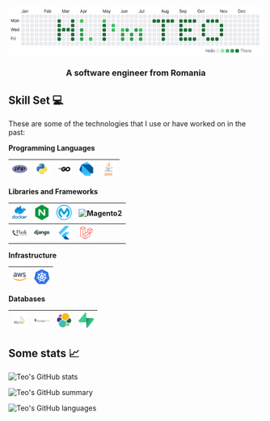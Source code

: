 
<a href="https://www.teodorpopa.ro"><img align="center" src="https://raw.githubusercontent.com/teodorpopa/teodorpopa/main/assets/teo.jpg"></a>

<h3 align="center">A software engineer from Romania</h3>

## Skill Set :computer:

These are some of the technologies that I use or have worked on in the past:

**Programming Languages**

<img title="PHP" alt="PHP" width="30px" src="https://raw.githubusercontent.com/teodorpopa/teodorpopa/main/assets/icons/php.png" />|<img title="Python" alt="Python" width="30px" src="https://raw.githubusercontent.com/teodorpopa/teodorpopa/main/assets/icons/python.png" />|<img title="Go" alt="Go" width="30px" src="https://raw.githubusercontent.com/teodorpopa/teodorpopa/main/assets/icons/go.png">| <img title="Dart" alt="Dart" width="30px" src="https://raw.githubusercontent.com/teodorpopa/teodorpopa/main/assets/icons/dart.png"> |<img title="Java" alt="Java" width="30px" src="https://raw.githubusercontent.com/teodorpopa/teodorpopa/main/assets/icons/java.png">
|--|--|--|--|--|

**Libraries and Frameworks**

<img title="Docker" alt="Docker" width="30px" src="https://raw.githubusercontent.com/teodorpopa/teodorpopa/main/assets/icons/docker.png">| <img title="Nginx" alt="Nginx" width="30px" src="https://raw.githubusercontent.com/teodorpopa/teodorpopa/main/assets/icons/nginx.png">    | <img title="Mulesoft" alt="Mulesoft" width="30px" src="https://raw.githubusercontent.com/teodorpopa/teodorpopa/main/assets/icons/mulesoft.png"> | <img title="Magento2" alt="Magento2" width="30px" src="https://raw.githubusercontent.com/teodorpopa/teodorpopa/main/assets/icons/magento.png"> |
|--|--|--|--|
<img title="Flask" alt="Flask" width="30px" src="https://raw.githubusercontent.com/teodorpopa/teodorpopa/main/assets/icons/flask.png">| <img title="Django" alt="Django" width="30px" src="https://raw.githubusercontent.com/teodorpopa/teodorpopa/main/assets/icons/django.png"> | <img title="Flutter" alt="Flutter" width="30px" src="https://raw.githubusercontent.com/teodorpopa/teodorpopa/main/assets/icons/flutter.png">   | <img title="Laravel" alt="Laravel" width="30px" src="https://raw.githubusercontent.com/teodorpopa/teodorpopa/main/assets/icons/laravel.png">                                                                                                                                                |         

**Infrastructure**

<img title="AWS" alt="AWS" width="30px" src="https://raw.githubusercontent.com/teodorpopa/teodorpopa/main/assets/icons/aws.png">| <img title="Kubernetes" alt="Kubernetes" width="30px" src="https://raw.githubusercontent.com/teodorpopa/teodorpopa/main/assets/icons/kubernetes.png"> |
|--|--|

**Databases**

<img title="SQL" alt="SQL" width="30px" src="https://raw.githubusercontent.com/teodorpopa/teodorpopa/main/assets/icons/mysql.png">|<img title="MongoDB" alt="MongoDB" width="30px" src="https://raw.githubusercontent.com/teodorpopa/teodorpopa/main/assets/icons/mongodb.png">|<img title="ElasticSearch" alt="ElasticSearch" width="30px" src="https://raw.githubusercontent.com/teodorpopa/teodorpopa/main/assets/icons/elasticsearch.png">|<img title="Supabase" alt="Supabase" width="30px" src="https://raw.githubusercontent.com/teodorpopa/teodorpopa/main/assets/icons/supabase.png">|
|--|--|--|--|


## Some stats :chart_with_upwards_trend:

![Teo's GitHub stats](https://github-readme-stats.vercel.app/api?username=teodorpopa&show_icons=true&theme=dracula)

![Teo's GitHub summary](http://github-profile-summary-cards.vercel.app/api/cards/profile-details?username=teodorpopa&theme=dracula)

![Teo's GitHub languages](http://github-profile-summary-cards.vercel.app/api/cards/repos-per-language?username=teodorpopa&theme=dracula)

